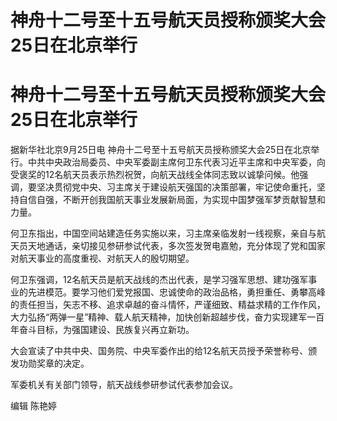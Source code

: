 # 神舟十二号至十五号航天员授称颁奖大会25日在北京举行

# 神舟十二号至十五号航天员授称颁奖大会25日在北京举行

据新华社北京9月25日电
神舟十二号至十五号航天员授称颁奖大会25日在北京举行。中共中央政治局委员、中央军委副主席何卫东代表习近平主席和中央军委，向受褒奖的12名航天员表示热烈祝贺，向航天战线全体同志致以诚挚问候。他强调，要坚决贯彻党中央、习主席关于建设航天强国的决策部署，牢记使命重托，坚持自信自强，不断开创我国航天事业发展新局面，为实现中国梦强军梦贡献智慧和力量。

何卫东指出，中国空间站建造任务实施以来，习主席亲临发射一线视察，亲自与航天员天地通话，亲切接见参研参试代表，多次签发贺电嘉勉，充分体现了党和国家对航天事业的高度重视、对航天人的殷切期望。

何卫东强调，12名航天员是航天战线的杰出代表，是学习强军思想、建功强军事业的先进模范。要学习他们爱党报国、忠诚使命的政治品格，勇担重任、勇攀高峰的责任担当，矢志不移、追求卓越的奋斗情怀，严谨细致、精益求精的工作作风，大力弘扬“两弹一星”精神、载人航天精神，加快创新超越步伐，奋力实现建军一百年奋斗目标，为强国建设、民族复兴再立新功。

大会宣读了中共中央、国务院、中央军委作出的给12名航天员授予荣誉称号、颁发功勋奖章的决定。

军委机关有关部门领导，航天战线参研参试代表参加会议。

编辑 陈艳婷

